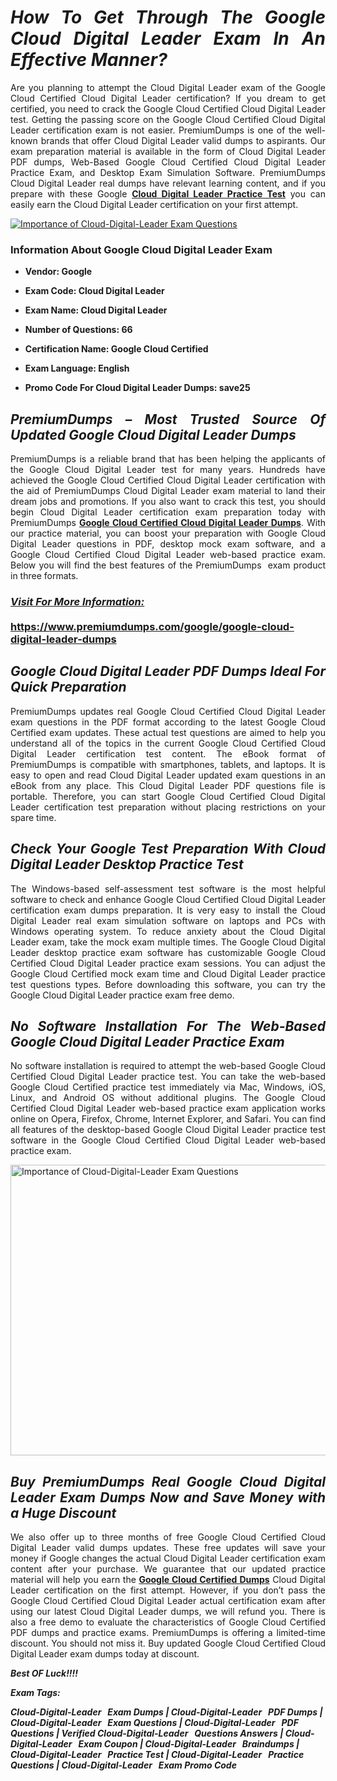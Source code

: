 <h1 style="text-align: justify;"><strong><em>How To Get Through The Google Cloud Digital Leader Exam In An Effective Manner?</em></strong></h1>

<p style="text-align: justify;">Are you planning to attempt the Cloud Digital Leader exam of the Google Cloud Certified Cloud Digital Leader certification? If you dream to get certified, you need to crack the Google Cloud Certified Cloud Digital Leader test. Getting the passing score on the Google Cloud Certified Cloud Digital Leader certification exam is not easier. PremiumDumps is one of the well-known brands that offer Cloud Digital Leader valid dumps to aspirants. Our exam preparation material is available in the form of Cloud Digital Leader PDF dumps, Web-Based Google Cloud Certified Cloud Digital Leader Practice Exam, and Desktop Exam Simulation Software. PremiumDumps Cloud Digital Leader real dumps have relevant learning content, and if you prepare with these Google <strong><a href="https://www.premiumdumps.com/google/google-cloud-digital-leader-dumps">Cloud Digital Leader Practice Test</a></strong> you can easily earn the Cloud Digital Leader certification on your first attempt.</p>

<p style="text-align: justify;"><a href="https://www.premiumdumps.com/google/google-cloud-digital-leader-dumps"><img alt="Importance of Cloud-Digital-Leader Exam Questions" src="https://i.imgur.com/zpFh0nv.jpg" /></a></p>

<h3><strong>Information About Google Cloud Digital Leader Exam</strong></h3>

<ul>
	<li>
	<p><b>Vendor: Google</b></p>
	</li>
	<li>
	<p><b>Exam Code: Cloud Digital Leader</b></p>
	</li>
	<li>
	<p><b>Exam Name: Cloud Digital Leader</b></p>
	</li>
	<li>
	<p><b>Number of Questions: 66</b></p>
	</li>
	<li>
	<p><b>Certification Name: Google Cloud Certified</b></p>
	</li>
	<li>
	<p><b>Exam Language: English</b></p>
	</li>
	<li>
	<p><b>Promo Code For Cloud Digital Leader Dumps: save25</b></p>
	</li>
</ul>

<h2 style="text-align: justify;"><strong><em>PremiumDumps &ndash; Most Trusted Source Of Updated Google Cloud Digital Leader Dumps</em></strong></h2>

<p style="text-align: justify;">PremiumDumps is a reliable brand that has been helping the applicants of the Google Cloud Digital Leader test for many years. Hundreds have achieved the Google Cloud Certified Cloud Digital Leader certification with the aid of PremiumDumps Cloud Digital Leader exam material to land their dream jobs and promotions. If you also want to crack this test, you should begin Cloud Digital Leader certification exam preparation today with PremiumDumps <a href="https://www.premiumdumps.com/google/google-cloud-digital-leader-dumps"><strong>Google Cloud Certified Cloud Digital Leader Dumps</strong></a>.&nbsp;With our practice material, you can boost your preparation with Google Cloud Digital Leader questions in PDF, desktop mock exam software, and a Google Cloud Certified Cloud Digital Leader web-based practice exam. Below you will find the best features of the PremiumDumps &nbsp;exam product in three formats.</p>

<h3 style="text-align: justify;"><strong><u><i>Visit For More Information:</i></u><br />
<br />
<a href="https://www.premiumdumps.com/google/google-cloud-digital-leader-dumps">https://www.premiumdumps.com/google/google-cloud-digital-leader-dumps</a></strong></h3>

<h2 style="text-align: justify;"><strong><em>Google Cloud Digital Leader PDF Dumps Ideal For Quick Preparation</em></strong></h2>

<p style="text-align: justify;">PremiumDumps updates real Google Cloud Certified Cloud Digital Leader exam questions in the PDF format according to the latest Google Cloud Certified exam updates. These actual test questions are aimed to help you understand all of the topics in the current Google Cloud Certified Cloud Digital Leader certification test content. The eBook format of PremiumDumps is compatible with smartphones, tablets, and laptops. It is easy to open and read Cloud Digital Leader updated exam questions in an eBook from any place. This Cloud Digital Leader PDF questions file is portable. Therefore, you can start Google Cloud Certified Cloud Digital Leader certification test preparation without placing restrictions on your spare time.</p>

<h2 style="text-align: justify;"><strong><em>Check Your Google Test Preparation With Cloud Digital Leader Desktop Practice Test</em></strong></h2>

<p style="text-align: justify;">The Windows-based self-assessment test software is the most helpful software to check and enhance Google Cloud Certified Cloud Digital Leader certification exam dumps preparation. It is very easy to install the Cloud Digital Leader real exam simulation software on laptops and PCs with Windows operating system. To reduce anxiety about the Cloud Digital Leader exam, take the mock exam multiple times. The Google Cloud Digital Leader desktop practice exam software has customizable Google Cloud Certified Cloud Digital Leader practice exam sessions. You can adjust the Google Cloud Certified mock exam time and Cloud Digital Leader practice test questions types. Before downloading this software, you can try the Google Cloud Digital Leader practice exam free demo.</p>

<h2 style="text-align: justify;"><strong><em>No Software Installation For The Web-Based Google Cloud Digital Leader Practice Exam</em></strong></h2>

<p style="text-align: justify;">No software installation is required to attempt the web-based Google Cloud Certified Cloud Digital Leader practice test. You can take the web-based Google Cloud Certified practice test immediately via Mac, Windows, iOS, Linux, and Android OS without additional plugins. The Google Cloud Certified Cloud Digital Leader web-based practice exam application works online on Opera, Firefox, Chrome, Internet Explorer, and Safari. You can find all features of the desktop-based Google Cloud Digital Leader practice test software in the Google Cloud Certified Cloud Digital Leader web-based practice exam.</p>

<p style="text-align: justify;"><a href="https://www.premiumdumps.com/google/google-cloud-digital-leader-dumps"><img alt="Importance of Cloud-Digital-Leader Exam Questions" src="https://i.imgur.com/GuPEceM.jpeg" style="width: 700px; height: 465px;" /></a></p>

<h2 style="text-align: justify;"><strong><em>Buy PremiumDumps Real Google Cloud Digital Leader Exam Dumps Now and Save Money with a Huge Discount</em></strong></h2>

<p style="text-align: justify;">We also offer up to three months of free Google Cloud Certified Cloud Digital Leader valid dumps updates. These free updates will save your money if Google changes the actual Cloud Digital Leader certification exam content after your purchase. We guarantee that our updated practice material will help you earn the <a href="https://www.premiumdumps.com/google/google-cloud-certified-dumps"><strong>Google Cloud Certified Dumps</strong></a> Cloud Digital Leader certification on the first attempt. However, if you don&rsquo;t pass the Google Cloud Certified Cloud Digital Leader actual certification exam after using our latest Cloud Digital Leader dumps, we will refund you. There is also a free demo to evaluate the characteristics of Google Cloud Certified PDF dumps and practice exams. PremiumDumps is offering a limited-time discount. You should not miss it. Buy updated Google Cloud Certified Cloud Digital Leader exam dumps today at discount.</p>

<p style="text-align: justify;"><strong><em>Best OF Luck!!!!</em></strong></p>

<p><strong><em>Exam Tags:</em></strong></p>

<p><strong><em>Cloud-Digital-Leader &nbsp; Exam Dumps | Cloud-Digital-Leader &nbsp; PDF Dumps | Cloud-Digital-Leader &nbsp; Exam Questions | Cloud-Digital-Leader &nbsp; PDF Questions | Verified Cloud-Digital-Leader &nbsp; Questions Answers | Cloud-Digital-Leader &nbsp; Exam Coupon | Cloud-Digital-Leader &nbsp; Braindumps | Cloud-Digital-Leader &nbsp; Practice Test | Cloud-Digital-Leader &nbsp; Practice Questions | Cloud-Digital-Leader &nbsp; Exam Promo Code</em></strong></p>
